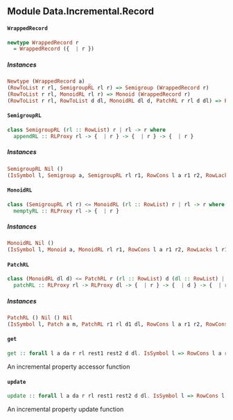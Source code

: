 ## Module Data.Incremental.Record

#### `WrappedRecord`

``` purescript
newtype WrappedRecord r
  = WrappedRecord ({  | r })
```

##### Instances
``` purescript
Newtype (WrappedRecord a) _
(RowToList r rl, SemigroupRL rl r) => Semigroup (WrappedRecord r)
(RowToList r rl, MonoidRL rl r) => Monoid (WrappedRecord r)
(RowToList r rl, RowToList d dl, MonoidRL dl d, PatchRL r rl d dl) => Patch (WrappedRecord r) (WrappedRecord d)
```

#### `SemigroupRL`

``` purescript
class SemigroupRL (rl :: RowList) r | rl -> r where
  appendRL :: RLProxy rl -> {  | r } -> {  | r } -> {  | r }
```

##### Instances
``` purescript
SemigroupRL Nil ()
(IsSymbol l, Semigroup a, SemigroupRL rl r1, RowCons l a r1 r2, RowLacks l r1, RowLacks l r2) => SemigroupRL (Cons l a rl) r2
```

#### `MonoidRL`

``` purescript
class (SemigroupRL rl r) <= MonoidRL (rl :: RowList) r | rl -> r where
  memptyRL :: RLProxy rl -> {  | r }
```

##### Instances
``` purescript
MonoidRL Nil ()
(IsSymbol l, Monoid a, MonoidRL rl r1, RowCons l a r1 r2, RowLacks l r1, RowLacks l r2) => MonoidRL (Cons l a rl) r2
```

#### `PatchRL`

``` purescript
class (MonoidRL dl d) <= PatchRL r (rl :: RowList) d (dl :: RowList) | rl -> r, dl -> d, rl -> dl where
  patchRL :: RLProxy rl -> RLProxy dl -> {  | r } -> {  | d } -> {  | r }
```

##### Instances
``` purescript
PatchRL () Nil () Nil
(IsSymbol l, Patch a m, PatchRL r1 rl d1 dl, RowCons l a r1 r2, RowCons l m d1 d2, RowLacks l r1, RowLacks l r2, RowLacks l d1, RowLacks l d2) => PatchRL r2 (Cons l a rl) d2 (Cons l m dl)
```

#### `get`

``` purescript
get :: forall l a da r rl rest1 rest2 d dl. IsSymbol l => RowCons l a rest1 r => RowCons l da rest2 d => RowToList r rl => RowToList d dl => PatchRL r rl d dl => Patch a da => SProxy l -> Jet (WrappedRecord r) -> Jet a
```

An incremental property accessor function

#### `update`

``` purescript
update :: forall l a da r rl rest1 rest2 d dl. IsSymbol l => RowCons l a rest1 r => RowCons l da rest2 d => RowToList r rl => RowToList d dl => PatchRL r rl d dl => Patch a da => SProxy l -> Change a -> Change (WrappedRecord r)
```

An incremental property update function


